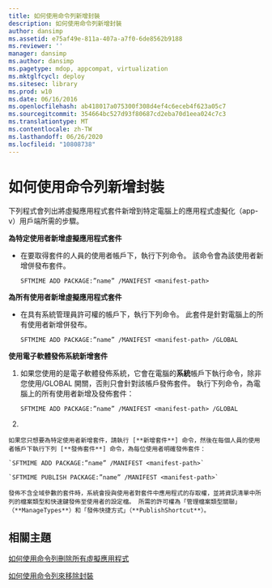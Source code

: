 ```yaml
---
title: 如何使用命令列新增封裝
description: 如何使用命令列新增封裝
author: dansimp
ms.assetid: e75af49e-811a-407a-a7f0-6de8562b9188
ms.reviewer: ''
manager: dansimp
ms.author: dansimp
ms.pagetype: mdop, appcompat, virtualization
ms.mktglfcycl: deploy
ms.sitesec: library
ms.prod: w10
ms.date: 06/16/2016
ms.openlocfilehash: ab418017a075300f308d4ef4c6eceb4f623a05c7
ms.sourcegitcommit: 354664bc527d93f80687cd2eba70d1eea024c7c3
ms.translationtype: MT
ms.contentlocale: zh-TW
ms.lasthandoff: 06/26/2020
ms.locfileid: "10808738"
---
```

# 如何使用命令列新增封裝


下列程式會列出將虛擬應用程式套件新增到特定電腦上的應用程式虛擬化（app-v）用戶端所需的步驟。

**為特定使用者新增虛擬應用程式套件**

-   在要取得套件的人員的使用者帳戶下，執行下列命令。 該命令會為該使用者新增併發布套件。

    `SFTMIME ADD PACKAGE:”name” /MANIFEST <manifest-path>`

**為所有使用者新增虛擬應用程式套件**

-   在具有系統管理員許可權的帳戶下，執行下列命令。 此套件是針對電腦上的所有使用者新增併發布。

    `SFTMIME ADD PACKAGE:”name” /MANIFEST <manifest-path> /GLOBAL`

**使用電子軟體發佈系統新增套件**

1.  如果您使用的是電子軟體發佈系統，它會在電腦的**系統**帳戶下執行命令，除非您使用/GLOBAL 開關，否則只會針對該帳戶發佈套件。 執行下列命令，為電腦上的所有使用者新增及發佈套件：

    `SFTMIME ADD PACKAGE:”name” /MANIFEST <manifest-path> /GLOBAL`

2.  

    如果您只想要為特定使用者新增套件，請執行 [**新增套件**] 命令，然後在每個人員的使用者帳戶下執行下列 [**發佈套件**] 命令，為每位使用者明確發佈套件：

    `SFTMIME ADD PACKAGE:”name” /MANIFEST <manifest-path>`

    `SFTMIME PUBLISH PACKAGE:”name” /MANIFEST <manifest-path>`

    發佈不含全域參數的套件時，系統會授與使用者對套件中應用程式的存取權，並將資訊清單中所列的檔案類型和快速鍵發佈至使用者的設定檔。 所需的許可權為「管理檔案類型關聯」（**ManageTypes**）和「發佈快捷方式」（**PublishShortcut**）。

## 相關主題


[如何使用命令列刪除所有虛擬應用程式](how-to-delete-all-virtual-applications-by-using-the-command-line.md)

[如何使用命令列來移除封裝](how-to-remove-a-package-by-using-the-command-line.md)

 

 





